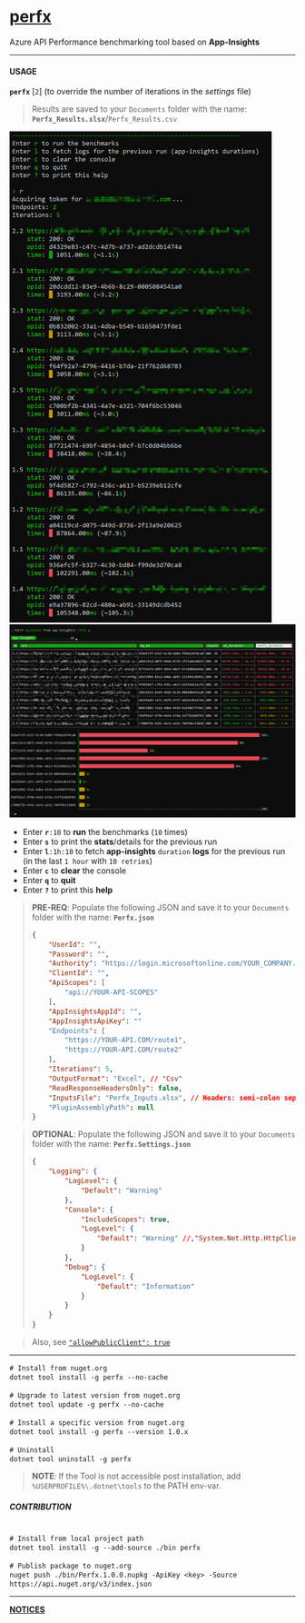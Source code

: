 # [perfx](https://github.com/vamsitp/perfx)
Azure API Performance benchmarking tool based on **App-Insights**

---

#### USAGE
**`perfx`** [`2`] (to override the number of iterations in the _settings_ file)

> Results are saved to your `Documents` folder with the name: **`Perfx_Results.xlsx`**/`Perfx_Results.csv`

  ![Screenshot](Screenshots\Screenshot1.png)
  ![Screenshot2](Screenshots\Screenshot2.png)

- Enter **`r`**`:10` to **run** the benchmarks (`10` times)
- Enter **`s`** to print the **stats**/details for the previous run
- Enter **`l`**`:1h:10` to fetch **app-insights** `duration` **logs** for the previous run (in the last `1 hour` with `10 retries`) 
- Enter **`c`** to **clear** the console
- Enter **`q`** to **quit**
- Enter **`?`** to print this **help**

> **PRE-REQ**: Populate the following JSON and save it to your `Documents` folder with the name: **`Perfx.json`**
> ```json
> {
>     "UserId": "",
>     "Password": "",
>     "Authority": "https://login.microsoftonline.com/YOUR_COMPANY.onmicrosoft.com",
>     "ClientId": "",
>     "ApiScopes": [
>         "api://YOUR-API-SCOPES"
>     ],
>     "AppInsightsAppId": "",
>     "AppInsightsApiKey": ""
>     "Endpoints": [
>         "https://YOUR-API.COM/route1",
>         "https://YOUR-API.COM/route2"
>     ],
>     "Iterations": 5,
>     "OutputFormat": "Excel", // "Csv"
>     "ReadResponseHeadersOnly": false,
>     "InputsFile": "Perfx_Inputs.xlsx", // Headers: semi-colon separated
>     "PluginAssemblyPath": null
> }
> ```

> **OPTIONAL**: Populate the following JSON and save it to your `Documents` folder with the name: **`Perfx.Settings.json`**
> ```json
> {
>     "Logging": {
>         "LogLevel": {
>             "Default": "Warning"
>         },
>         "Console": {
>             "IncludeScopes": true,
>             "LogLevel": {
>                 "Default": "Warning" //,"System.Net.Http.HttpClient": "Information"
>             }
>         },
>         "Debug": {
>             "LogLevel": {
>                 "Default": "Information"
>             }
>         }
>     }
> }
> ```

> Also, see [`"allowPublicClient": true`](https://stackoverflow.com/a/57274706)

---

```batch
# Install from nuget.org
dotnet tool install -g perfx --no-cache

# Upgrade to latest version from nuget.org
dotnet tool update -g perfx --no-cache

# Install a specific version from nuget.org
dotnet tool install -g perfx --version 1.0.x

# Uninstall
dotnet tool uninstall -g perfx
```
> **NOTE**: If the Tool is not accessible post installation, add `%USERPROFILE%\.dotnet\tools` to the PATH env-var.

##### CONTRIBUTION
```batch

# Install from local project path
dotnet tool install -g --add-source ./bin perfx

# Publish package to nuget.org
nuget push ./bin/Perfx.1.0.0.nupkg -ApiKey <key> -Source https://api.nuget.org/v3/index.json
```

---

[**NOTICES**](./Notices.md)
